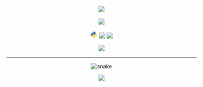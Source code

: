 <p align = "center">
 <img  src="https://github-readme-streak-stats.herokuapp.com/?user=XeroxOnTop&show_icons=true&locale=en&layout=compact&theme=radical&line_height=0" />
</p>
<p align = "center">
 <img src="https://github-readme-stats-zenixas.vercel.app/api/top-langs/?username=XeroxOnTop&layout=compact&theme=radical">
</p>
<p align="center">
<img src="https://github.com/devicons/devicon/blob/master/icons/python/python-original.svg" width="20"/>
<img src="https://img.shields.io/badge/-HTML5-E34F26?style=flat-square&logo=html5&logoColor=white"/>
<img src="https://img.shields.io/badge/-CSS3-1572B6?style=flat-square&logo=css3"/>
</p>
<p align = "center">
 <img src="https://user-images.githubusercontent.com/102469406/179507611-72a2bbe8-4a90-4d12-bc26-291969822416.gif"/>
</p>
<hr>
<p align="center">
  <img src="https://github.com/XeroxOnTop/X3rox38/blob/main/github-contribution-grid-snake.svg" alt="snake"></center>
</p>

<p align="center">
  <img src="https://komarev.com/ghpvc/?username=XeroxOnTop&color=blue" />
</p>
